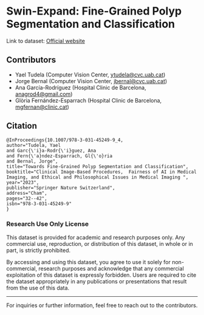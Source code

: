 # Swin-Expand: Fine-Grained Polyp Segmentation and Classification

Link to dataset: [Official website](https://pages.cvc.uab.es/ai4polypnet/)


## Contributors
- Yael Tudela (Computer Vision Center, ytudela@cvc.uab.cat)
- Jorge Bernal (Computer Vision Center, jbernal@cvc.uab.cat)
- Ana García-Rodríguez (Hospital Clinic de Barcelona, anagrod4@gmail.com)
- Glòria Fernández-Esparrach (Hospital Clinic de Barcelona, mgfernan@clinic.cat)



## Citation
```
@InProceedings{10.1007/978-3-031-45249-9_4,
author="Tudela, Yael
and Garc{\'i}a-Rodr{\'i}guez, Ana
and Fern{\'a}ndez-Esparrach, Gl{\'o}ria
and Bernal, Jorge",
title="Towards Fine-Grained Polyp Segmentation and Classification",
booktitle="Clinical Image-Based Procedures,  Fairness of AI in Medical Imaging, and Ethical and Philosophical Issues in Medical Imaging ",
year="2023",
publisher="Springer Nature Switzerland",
address="Cham",
pages="32--42",
isbn="978-3-031-45249-9"
}
```
### Research Use Only License
This dataset is provided for academic and research purposes only. Any commercial use, reproduction, or distribution of this dataset, in whole or in part, is strictly prohibited.

By accessing and using this dataset, you agree to use it solely for non-commercial, research purposes and acknowledge that any commercial exploitation of this dataset is expressly forbidden. Users are required to cite the dataset appropriately in any publications or presentations that result from the use of this data.


---

For inquiries or further information, feel free to reach out to the contributors.
